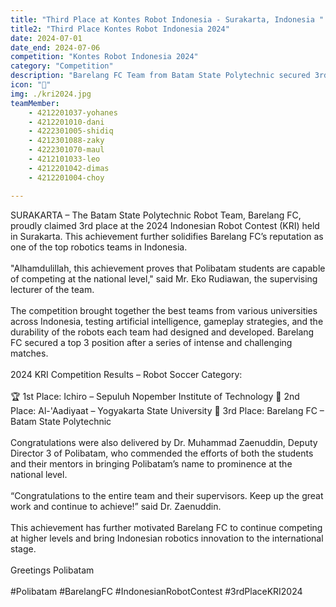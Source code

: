 ```yaml
---
title: "Third Place at Kontes Robot Indonesia - Surakarta, Indonesia "
title2: "Third Place Kontes Robot Indonesia 2024"
date: 2024-07-01
date_end: 2024-07-06
competition: "Kontes Robot Indonesia 2024"
category: "Competition"
description: "Barelang FC Team from Batam State Polytechnic secured 3rd place at the 2024 Indonesian Robot Contest (KRI) in Surakarta, demonstrating Indonesia’s excellence in robotics innovation and robot soccer competition."
icon: "🥉"
img: ./kri2024.jpg
teamMember: 
    - 4212201037-yohanes
    - 4212201010-dani
    - 4222301005-shidiq
    - 4212301088-zaky
    - 4222301070-maul
    - 4212101033-leo
    - 4212201042-dimas
    - 4212201004-choy

---
```

SURAKARTA – The Batam State Polytechnic Robot Team, Barelang FC, proudly claimed 3rd place at the 2024 Indonesian Robot Contest (KRI) held in Surakarta. This achievement further solidifies Barelang FC’s reputation as one of the top robotics teams in Indonesia.
<br/>
<br/>
"Alhamdulillah, this achievement proves that Polibatam students are capable of competing at the national level," said Mr. Eko Rudiawan, the supervising lecturer of the team.
<br/>
<br/>
The competition brought together the best teams from various universities across Indonesia, testing artificial intelligence, gameplay strategies, and the durability of the robots each team had designed and developed. Barelang FC secured a top 3 position after a series of intense and challenging matches.
<br/>
<br/>
2024 KRI Competition Results – Robot Soccer Category:
<br/>
<br/>
🏆 1st Place: Ichiro – Sepuluh Nopember Institute of Technology
🥈 2nd Place: Al-'Aadiyaat – Yogyakarta State University
🥉 3rd Place: Barelang FC – Batam State Polytechnic
<br/>
<br/>
Congratulations were also delivered by Dr. Muhammad Zaenuddin, Deputy Director 3 of Polibatam, who commended the efforts of both the students and their mentors in bringing Polibatam’s name to prominence at the national level.
<br/>
<br/>
“Congratulations to the entire team and their supervisors. Keep up the great work and continue to achieve!” said Dr. Zaenuddin.
<br/>
<br/>
This achievement has further motivated Barelang FC to continue competing at higher levels and bring Indonesian robotics innovation to the international stage.
<br/>
<br/>
Greetings Polibatam
<br/>
<br/>
#Polibatam #BarelangFC #IndonesianRobotContest #3rdPlaceKRI2024